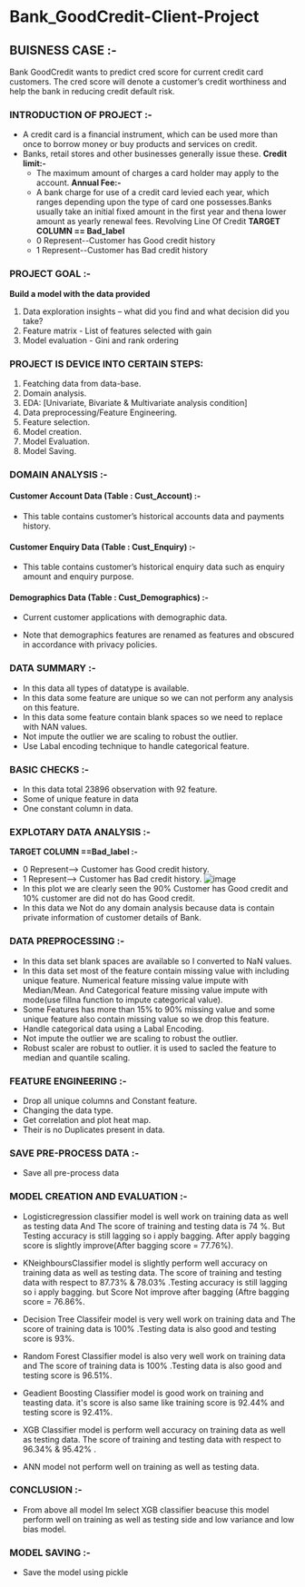 # Bank_GoodCredit-Client-Project


## BUISNESS CASE :- 
Bank GoodCredit wants to predict cred score for current credit card customers. The cred score will denote a customer’s credit worthiness and help the bank in reducing credit default risk.

### INTRODUCTION OF PROJECT :-
 * A credit card is a financial instrument, which can be used more than once to borrow money or buy products and services on credit.
 * Banks, retail stores and other businesses generally issue these.
 **Credit limit:-**
   * The maximum amount of charges a card holder may apply to the account.
  **Annual Fee:-**
   * A bank charge for use of a credit card levied each year, which ranges depending upon the type of card one possesses.Banks usually take an initial 
  fixed amount in the first year and thena lower amount as yearly renewal fees. Revolving Line Of Credit
  **TARGET COLUMN == Bad_label**
   * 0 Represent--Customer has Good credit history
   * 1 Represent--Customer has Bad credit history

### PROJECT GOAL :-

**Build a model with the data provided**
1. Data exploration insights – what did you find and what decision did you take?
2. Feature matrix - List of features selected with gain
3. Model evaluation - Gini and rank ordering

### PROJECT IS DEVICE INTO CERTAIN STEPS:
1. Featching data from data-base.
2. Domain analysis.
3. EDA: [Univariate, Bivariate & Multivariate analysis condition]
4. Data preprocessing/Feature Engineering.
5. Feature selection.
6. Model creation.
7. Model Evaluation.
8. Model Saving.

### DOMAIN ANALYSIS :-
#### Customer Account Data (Table : Cust_Account) :- 
   *  This table contains customer’s historical accounts data   and payments history.
#### Customer Enquiry Data (Table : Cust_Enquiry) :-
   * This table contains customer’s historical enquiry data   such as enquiry amount and enquiry purpose.
#### Demographics Data (Table : Cust_Demographics) :- 
   * Current customer applications with demographic data.

*  Note that demographics features are renamed as features and obscured in accordance with privacy policies.

### DATA SUMMARY :-
* In this data all types of datatype is available.
* In this data some feature are unique so we can not perform any analysis on this feature.
* In this data some feature contain blank spaces so we need to replace with NAN values.
* Not impute the outlier we are scaling to robust the outlier.
* Use Labal encoding technique to handle categorical feature.

### BASIC CHECKS :-
* In this data total 23896 observation with 92 feature.
* Some of unique feature in data
* One constant column in data.

### EXPLOTARY DATA ANALYSIS :-
**TARGET COLUMN ==Bad_label :-**
  * 0 Represent--> Customer has Good credit history.
  * 1 Represent--> Customer has Bad credit history.
   ![image](https://github.com/GaneshAhire30/Bank_GoodCredit-Client-Project/assets/114847888/dc7c6c2b-5795-4bee-8d28-88425466ff2e)
  * In this plot we are clearly seen the 90% Customer has Good credit and 10% customer are did not do has Good credit.
  * In this data we Not do any domain analysis because data is contain private information of customer details of Bank.

### DATA PREPROCESSING :-
* In this data set blank spaces are available so I converted to NaN values.
* In this data set most of the feature contain missing value with including unique feature.
  Numerical feature missing value impute with Median/Mean. And Categorical feature missing value impute with mode(use fillna function to impute categorical 
  value).
* Some Features has more than 15% to 90% missing value and some unique feature also contain missing value so we drop this feature.
* Handle categorical data using a Labal Encoding.
* Not impute the outlier we are scaling to robust the outlier.
* Robust scaler are robust to outlier. it is used to sacled the feature to median and quantile scaling.

### FEATURE ENGINEERING :-
* Drop all unique columns and Constant feature.
* Changing the data type.
* Get correlation and plot heat map.
* Their is no Duplicates present in data.

### SAVE PRE-PROCESS DATA :-
*	Save all pre-process data

### MODEL CREATION AND EVALUATION :-
* Logisticregression classifier model is well work on training data as well as testing data And The score of training and testing data is 74 %. But Testing accuracy is still lagging so i apply bagging. After apply bagging score is slightly improve(After bagging score = 77.76%).

* KNeighboursClassifier model is slightly perform well accuracy on training data as well as testing data. The score of training   and testing data with respect to 87.73% & 78.03% .Testing accuracy is still lagging so i apply bagging. but Score Not improve after bagging (Aftre bagging score = 76.86%.

* Decision Tree Classifeir model is very well work on training data and The score of training data is 100% .Testing data is also good and testing score is 93%.

* Random Forest Classifier model is also very well work on training data and The score of training data is 100% .Testing data is also good and testing score is 96.51%.

* Geadient Boosting Classifier model is good work on training and teasting data. it's score is also same like training score is 92.44% and testing score is 92.41%.

* XGB Classifier model is perform well accuracy on training data as well as testing data. The score of training and testing data with respect to 96.34% & 95.42% .

* ANN model not perform well on training as well as testing data.

### CONCLUSION :-
* From above all model Im select XGB classifier beacuse this model perform well on training as well as testing side and low variance and low bias model. 

### MODEL SAVING :-
* Save the model using pickle





                                                                    

